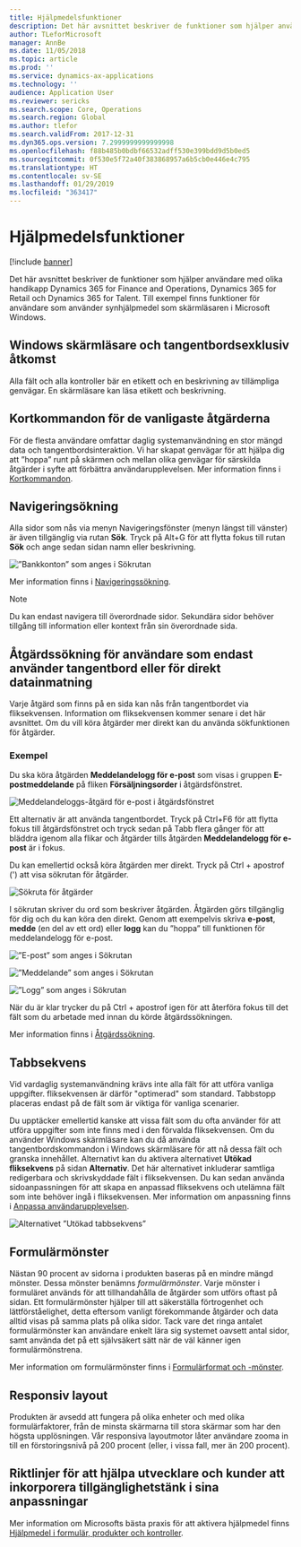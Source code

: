 ```yaml
---
title: Hjälpmedelsfunktioner
description: Det här avsnittet beskriver de funktioner som hjälper användare med olika handikapp Dynamics 365 for Finance and Operations, Dynamics 365 for Retail och Dynamics 365 for Talent.
author: TLeforMicrosoft
manager: AnnBe
ms.date: 11/05/2018
ms.topic: article
ms.prod: ''
ms.service: dynamics-ax-applications
ms.technology: ''
audience: Application User
ms.reviewer: sericks
ms.search.scope: Core, Operations
ms.search.region: Global
ms.author: tlefor
ms.search.validFrom: 2017-12-31
ms.dyn365.ops.version: 7.2999999999999998
ms.openlocfilehash: f88b485b0bdbf66532adff530e399bdd9d5b0ed5
ms.sourcegitcommit: 0f530e5f72a40f383868957a6b5cb0e446e4c795
ms.translationtype: HT
ms.contentlocale: sv-SE
ms.lasthandoff: 01/29/2019
ms.locfileid: "363417"
---
```

# <a name="accessibility-features"></a>Hjälpmedelsfunktioner

[!include [banner](../includes/banner.md)]

Det här avsnittet beskriver de funktioner som hjälper användare med olika handikapp Dynamics 365 for Finance and Operations, Dynamics 365 for Retail och Dynamics 365 for Talent. Till exempel finns funktioner för användare som använder synhjälpmedel som skärmläsaren i Microsoft Windows.

## <a name="windows-narrator-and-keyboard-only-access"></a>Windows skärmläsare och tangentbordsexklusiv åtkomst

Alla fält och alla kontroller bär en etikett och en beskrivning av tillämpliga genvägar. En skärmläsare kan läsa etikett och beskrivning.

## <a name="shortcuts-for-the-most-frequently-performed-actions"></a>Kortkommandon för de vanligaste åtgärderna

För de flesta användare omfattar daglig systemanvändning en stor mängd data och tangentbordsinteraktion. Vi har skapat genvägar för att hjälpa dig att ”hoppa” runt på skärmen och mellan olika genvägar för särskilda åtgärder i syfte att förbättra användarupplevelsen. Mer information finns i [Kortkommandon](shortcut-keys.md).

## <a name="navigation-search"></a>Navigeringsökning

Alla sidor som nås via menyn Navigeringsfönster (menyn längst till vänster) är även tillgänglig via rutan **Sök**. Tryck på Alt+G för att flytta fokus till rutan **Sök** och ange sedan sidan namn eller beskrivning.

![”Bankkonton” som anges i Sökrutan](media/6d08b0be32808221023e2aa92d69fd70.png "\"Bank accounts\" entered in the Search box")

Mer information finns i [Navigeringssökning](navigation-search.md).

> [!NOTE]
> Du kan endast navigera till överordnade sidor. Sekundära sidor behöver tillgång till information eller kontext från sin överordnade sida.

## <a name="action-search-for-keyboard-only-users-or-for-heads-down-data-entry"></a>Åtgärdssökning för användare som endast använder tangentbord eller för direkt datainmatning

Varje åtgärd som finns på en sida kan nås från tangentbordet via fliksekvensen. Information om fliksekvensen kommer senare i det här avsnittet. Om du vill köra åtgärder mer direkt kan du använda sökfunktionen för åtgärder.

### <a name="example"></a>Exempel

Du ska köra åtgärden **Meddelandelogg för e-post** som visas i gruppen **E-postmeddelande** på fliken **Försäljningsorder** i åtgärdsfönstret.

![Meddelandeloggs-åtgärd för e-post i åtgärdsfönstret](media/f0d78399e7fafcd85ded1cd1e3d34f3c.jpg "\"Meddelandeloggs-åtgärd för e-post i åtgärdsfönstret")

Ett alternativ är att använda tangentbordet. Tryck på Ctrl+F6 för att flytta fokus till åtgärdsfönstret och tryck sedan på Tabb flera gånger för att bläddra igenom alla flikar och åtgärder tills åtgärden **Meddelandelogg för e-post** är i fokus.

Du kan emellertid också köra åtgärden mer direkt. Tryck på Ctrl + apostrof (') att visa sökrutan för åtgärder.

![Sökruta för åtgärder](media/80f7e8c5ac412fdf2c8a12f7728f135a.jpg "Sökruta för åtgärder")

I sökrutan skriver du ord som beskriver åtgärden. Åtgärden görs tillgänglig för dig och du kan köra den direkt. Genom att exempelvis skriva **e-post**, **medde** (en del av ett ord) eller **logg** kan du ”hoppa” till funktionen för meddelandelogg för e-post.

![”E-post” som anges i Sökrutan](media/image4.png "\"E-post\" som anges i Sökrutan")

![”Meddelande” som anges i Sökrutan](media/image5.png "\"Meddelande\" som anges i Sökrutan")

![”Logg” som anges i Sökrutan](media/image6.png "\"Logg\" som anges i Sökrutan")

När du är klar trycker du på Ctrl + apostrof igen för att återföra fokus till det fält som du arbetade med innan du körde åtgärdssökningen.

Mer information finns i [Åtgärdssökning](action-search.md).

## <a name="tab-sequence"></a>Tabbsekvens

Vid vardaglig systemanvändning krävs inte alla fält för att utföra vanliga uppgifter. fliksekvensen är därför "optimerad" som standard. Tabbstopp placeras endast på de fält som är viktiga för vanliga scenarier.

Du upptäcker emellertid kanske att vissa fält som du ofta använder för att utföra uppgifter som inte finns med i den förvalda fliksekvensen. Om du använder Windows skärmläsare kan du då använda tangentbordskommandon i Windows skärmläsare för att nå dessa fält och granska innehållet. Alternativt kan du aktivera alternativet **Utökad fliksekvens** på sidan **Alternativ**. Det här alternativet inkluderar samtliga redigerbara och skrivskyddade fält i fliksekvensen. Du kan sedan använda sidoanpassningen för att skapa en anpassad fliksekvens och utelämna fält som inte behöver ingå i fliksekvensen. Mer information om anpassning finns i [Anpassa användarupplevelsen](personalize-user-experience.md).

![Alternativet ”Utökad tabbsekvens”](media/8c0f12bbb3f26032997ef0ba95d89b6a.png "Alternativet ”Utökad tabbsekvens")

## <a name="form-patterns"></a>Formulärmönster

Nästan 90 procent av sidorna i produkten baseras på en mindre mängd mönster. Dessa mönster benämns *formulärmönster*. Varje mönster i formuläret används för att tillhandahålla de åtgärder som utförs oftast på sidan. Ett formulärmönster hjälper till att säkerställa förtrogenhet och lättförståelighet, detta eftersom vanligt förekommande åtgärder och data alltid visas på samma plats på olika sidor. Tack vare det ringa antalet formulärmönster kan användare enkelt lära sig systemet oavsett antal sidor, samt använda det på ett självsäkert sätt när de väl känner igen formulärmönstrena.

Mer information om formulärmönster finns i [Formulärformat och -mönster](../../dev-itpro/user-interface/form-styles-patterns.md).

## <a name="responsive-layout"></a>Responsiv layout

Produkten är avsedd att fungera på olika enheter och med olika formulärfaktorer, från de minsta skärmarna till stora skärmar som har den högsta upplösningen. Vår responsiva layoutmotor låter användare zooma in till en förstoringsnivå på 200 procent (eller, i vissa fall, mer än 200 procent).

## <a name="guidance-to-help-developers-and-customers-incorporate-accessible-thinking-in-their-customizations"></a>Riktlinjer för att hjälpa utvecklare och kunder att inkorporera tillgänglighetstänk i sina anpassningar

Mer information om Microsofts bästa praxis för att aktivera hjälpmedel finns [Hjälpmedel i formulär, produkter och kontroller](../../dev-itpro/user-interface/enable-accessibility.md).
